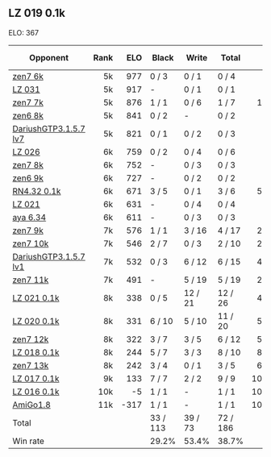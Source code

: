 ## LZ 019 0.1k ##

ELO: 367

Opponent | Rank | ELO | Black | Write | Total | Win rate
---------|-----:|----:|-------|-------|-------|-------:
[zen7 6k](zen7%206k.md) | 5k | 977 | 0 / 3 | 0 / 1 | 0 / 4 | 0.0%
[LZ 031](LZ%20031.md) | 5k | 917 | - | 0 / 1 | 0 / 1 | 0.0%
[zen7 7k](zen7%207k.md) | 5k | 876 | 1 / 1 | 0 / 6 | 1 / 7 | 14.3%
[zen6 8k](zen6%208k.md) | 5k | 841 | 0 / 2 | - | 0 / 2 | 0.0%
[DariushGTP3.1.5.7 lv7](DariushGTP3.1.5.7%20lv7.md) | 5k | 821 | 0 / 1 | 0 / 2 | 0 / 3 | 0.0%
[LZ 026](LZ%20026.md) | 6k | 759 | 0 / 2 | 0 / 4 | 0 / 6 | 0.0%
[zen7 8k](zen7%208k.md) | 6k | 752 | - | 0 / 3 | 0 / 3 | 0.0%
[zen6 9k](zen6%209k.md) | 6k | 727 | - | 0 / 2 | 0 / 2 | 0.0%
[RN4.32 0.1k](RN4.32%200.1k.md) | 6k | 671 | 3 / 5 | 0 / 1 | 3 / 6 | 50.0%
[LZ 021](LZ%20021.md) | 6k | 631 | - | 0 / 4 | 0 / 4 | 0.0%
[aya 6.34](aya%206.34.md) | 6k | 611 | - | 0 / 3 | 0 / 3 | 0.0%
[zen7 9k](zen7%209k.md) | 7k | 576 | 1 / 1 | 3 / 16 | 4 / 17 | 23.5%
[zen7 10k](zen7%2010k.md) | 7k | 546 | 2 / 7 | 0 / 3 | 2 / 10 | 20.0%
[DariushGTP3.1.5.7 lv1](DariushGTP3.1.5.7%20lv1.md) | 7k | 532 | 0 / 3 | 6 / 12 | 6 / 15 | 40.0%
[zen7 11k](zen7%2011k.md) | 7k | 491 | - | 5 / 19 | 5 / 19 | 26.3%
[LZ 021 0.1k](LZ%20021%200.1k.md) | 8k | 338 | 0 / 5 | 12 / 21 | 12 / 26 | 46.2%
[LZ 020 0.1k](LZ%20020%200.1k.md) | 8k | 331 | 6 / 10 | 5 / 10 | 11 / 20 | 55.0%
[zen7 12k](zen7%2012k.md) | 8k | 322 | 3 / 7 | 3 / 5 | 6 / 12 | 50.0%
[LZ 018 0.1k](LZ%20018%200.1k.md) | 8k | 244 | 5 / 7 | 3 / 3 | 8 / 10 | 80.0%
[zen7 13k](zen7%2013k.md) | 8k | 242 | 3 / 4 | 0 / 1 | 3 / 5 | 60.0%
[LZ 017 0.1k](LZ%20017%200.1k.md) | 9k | 133 | 7 / 7 | 2 / 2 | 9 / 9 | 100.0%
[LZ 016 0.1k](LZ%20016%200.1k.md) | 10k | -5 | 1 / 1 | - | 1 / 1 | 100.0%
[AmiGo1.8](AmiGo1.8.md) | 11k | -317 | 1 / 1 | - | 1 / 1 | 100.0%
Total | | | 33 / 113 | 39 / 73 | 72 / 186 | 
Win rate| | | 29.2% | 53.4% | 38.7% | 
